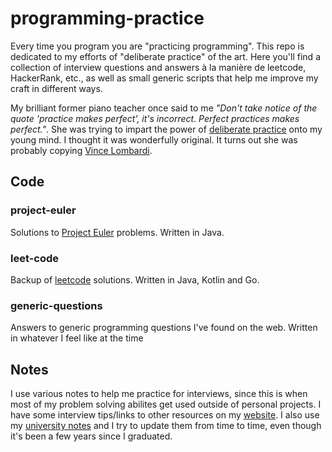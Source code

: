 # programming-practice 
Every time you program you are "practicing programming". This repo is dedicated to my efforts of "deliberate practice" of the art. Here you'll find a collection of interview questions and answers à la manière de leetcode, HackerRank, etc., as well as small generic scripts that help me improve my craft in different ways. 

My brilliant former piano teacher once said to me _"Don't take notice of the quote 'practice makes perfect', it's incorrect. Perfect practices makes perfect."_. She was trying to impart the power of [deliberate practice](https://jamesclear.com/deliberate-practice-theory) onto my young mind. I thought it was wonderfully original. It turns out she was probably copying [Vince Lombardi](https://www.brainyquote.com/quotes/vince_lombardi_138158). 

## Code 

### project-euler
Solutions to [Project Euler](https://projecteuler.net/) problems. Written in Java. 

### leet-code
Backup of [leetcode](http://leetcode.com) solutions. Written in Java, Kotlin and Go.

### generic-questions
Answers to generic programming questions I've found on the web. Written in whatever I feel like at the time

## Notes
I use various notes to help me practice for interviews, since this is when most of my problem solving abilites get used outside of personal projects. I have some interview tips/links to other resources on my [website](wwww.elliotalker.com). I also use my [university notes](https://github.com/elliotalker/university-notes) and I try to update them from time to time, even though it's been a few years since I graduated.  
